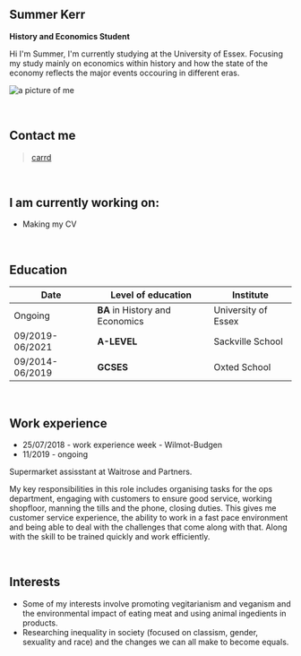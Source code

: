 ## Summer Kerr
**History and Economics Student**  

Hi I'm Summer,
I'm currently studying at the University of Essex. Focusing my study mainly on economics within history and how the state of the economy reflects the major events occouring in different eras.
<br>

![a picture of me](CS220-AU-portfolio/assets/img/Face.jpg)

<br>

## Contact me
> [carrd](https://summersintro.carrd.co/)

<br>

## I am currently working on:
- Making my CV
<br>

## Education

| Date | Level of education | Institute |
--- | --- | ---
|Ongoing|**BA** in History and Economics |University of Essex|
|09/2019-06/2021|**A-LEVEL** |Sackville School|
|09/2014-06/2019|**GCSES** |Oxted School|

<br>

## Work experience
- 25/07/2018 - work experience week - Wilmot-Budgen
- 11/2019 - ongoing &nbsp; &nbsp;

Supermarket assisstant at Waitrose and Partners. 


My key responsibilities in this role includes organising tasks for the ops department, engaging with customers to ensure good service, working shopfloor, manning the tills and the phone, closing duties. 
This gives me customer service experience, the ability to work in a fast pace environment and being able to deal with the challenges that come along with that. Along with the skill to be trained quickly and work efficiently. 


<br>

## Interests

- Some of my interests involve promoting vegitarianism and veganism and the environmental impact of eating meat and using animal ingedients in products.
- Researching inequality in society (focused on classism, gender, sexuality and race) and the changes we can all make to become equals.



<br> <br>
